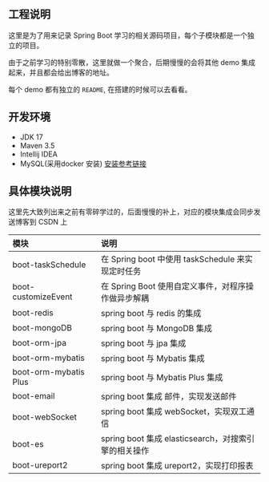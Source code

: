 ## 工程说明

这里是为了用来记录 Spring Boot 学习的相关源码项目，每个子模块都是一个独立的项目。

由于之前学习的特别零散，这里就做一个聚合，后期慢慢的会将其他 demo 集成起来，并且都会给出博客的地址。

每个 demo 都有独立的 `README`, 在搭建的时候可以去看看。

## 开发环境

- JDK 17
- Maven 3.5 
- Intellij IDEA
- MySQL(采用docker 安装) [安装参考链接](https://blog.csdn.net/qq_18948359/article/details/125486934?spm=1001.2014.3001.5502)

## 具体模块说明

这里先大致列出来之前有零碎学过的，后面慢慢的补上，对应的模块集成会同步发送博客到 CSDN 上

| 模块                    | 说明                                      |
|:----------------------|:----------------------------------------|
| boot-taskSchedule     | 在 Spring boot 中使用 taskSchedule 来实现定时任务  |
| boot-customizeEvent   | 在 Spring Boot 使用自定义事件，对程序操作做异步解耦        |
| boot-redis            | spring boot 与 redis 的集成                 |
| boot-mongoDB          | spring boot 与 MongoDB 集成                |
| boot-orm-jpa          | spring boot 与 jpa 集成                    |
| boot-orm-mybatis      | spring boot 与 Mybatis 集成                |
| boot-orm-mybatis Plus | spring boot 与 Mybatis Plus 集成           |
| boot-email            | spring boot 集成 邮件，实现发送邮件                |
| boot-webSocket        | spring boot 集成 webSocket，实现双工通信         |
| boot-es               | spring boot 集成 elasticsearch，对搜索引擎的相关操作 |
| boot-ureport2         | spring boot 集成 ureport2，实现打印报表          |

